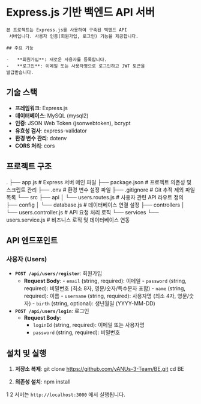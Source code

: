  # Express.js 기반 백엔드 API 서버
    
    본 프로젝트는 Express.js를 사용하여 구축된 백엔드 API
     서버입니다. 사용자 인증(회원가입, 로그인) 기능을 제공합니다.
    
    ## 주요 기능
    
    -   **회원가입**: 새로운 사용자를 등록합니다.
    -   **로그인**: 이메일 또는 사용자명으로 로그인하고 JWT 토큰을
    발급받습니다.
    
   ## 기술 스택
   
   -   **프레임워크**: Express.js
   -   **데이터베이스**: MySQL (mysql2)
   -   **인증**: JSON Web Token (jsonwebtoken), bcrypt
   -   **유효성 검사**: express-validator
   -   **환경 변수 관리**: dotenv
   -   **CORS 처리**: cors
   
   ## 프로젝트 구조
  .
  ├── app.js              # Express 서버 메인 파일
  ├── package.json        # 프로젝트 의존성 및 스크립트 관리
  ├── .env                # 환경 변수 설정 파일
  ├── .gitignore          # Git 추적 제외 파일 목록
  └── src
      ├── api
      │   └── users.routes.js     # 사용자 관련 API 라우트 정의
      ├── config
      │   └── database.js         # 데이터베이스 연결 설정
      ├── controllers
      │   └── users.controller.js # API 요청 처리 로직
      └── services
          └── users.service.js    # 비즈니스 로직 및 데이터베이스 연동

    
   ## API 엔드포인트
    
   ### 사용자 (Users)
    
   -   **`POST /api/users/register`**: 회원가입
        -   **Request Body**:
           -   `email` (string, required): 이메일
           -   `password` (string, required): 비밀번호 (최소 8자,
   영문/숫자/특수문자 포함)
           -   `name` (string, required): 이름
           -   `username` (string, required): 사용자명 (최소 4자,
   영문/숫자)
           -   `birth` (string, optional): 생년월일 (YYYY-MM-DD)
   -   **`POST /api/users/login`**: 로그인
       -   **Request Body**:
           -   `loginId` (string, required): 이메일 또는 사용자명
           -   `password` (string, required): 비밀번호
   
   ## 설치 및 실행
   
   1.  **저장소 복제**:
   git clone https://github.com/yANUs-3-Team/BE.git
   cd BE
  
   2.  **의존성 설치**:
   npm install
    
   1
   2 서버는 `http://localhost:3000` 에서 실행됩니다.

